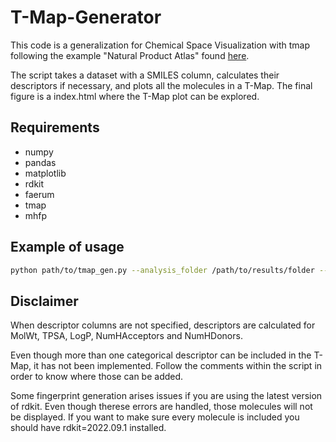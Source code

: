 # T-Map-Generator
This code is a generalization for Chemical Space Visualization with tmap following the example "Natural Product Atlas" found [here](https://tmap.gdb.tools/#ex-npa).

The script takes a dataset with a SMILES column, calculates their descriptors if necessary, and plots all the molecules in a T-Map. 
The final figure is a index.html where the T-Map plot can be explored. 

## Requirements 
- numpy
- pandas
- matplotlib
- rdkit
- faerum
- tmap
- mhfp

## Example of usage 

```bash
python path/to/tmap_gen.py --analysis_folder /path/to/results/folder --data_path path/to/csv --smi_column_name smiles_column --molecule_class_col class_column --molecule_id_col id_column
```

## Disclaimer
When descriptor columns are not specified, descriptors are calculated for MolWt, TPSA, LogP, NumHAcceptors and NumHDonors. 

Even though more than one categorical descriptor can be included in the T-Map, it has not been implemented. Follow the comments within the script in order to know where those can be added. 

Some fingerprint generation arises issues if you are using the latest version of rdkit. Even though therese errors are handled, those molecules will not be displayed. If you want to make sure every molecule is included you should have rdkit=2022.09.1 installed.
